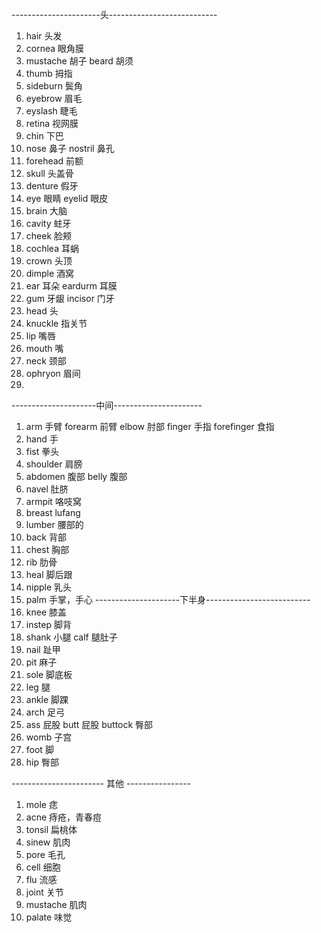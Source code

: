 ----------------------头---------------------------
1. hair 头发
1. cornea 眼角膜
1. mustache 胡子 beard 胡须
1. thumb 拇指
1. sideburn 鬓角
1. eyebrow 眉毛
1. eyslash 睫毛
1. retina 视网膜
1. chin 下巴
1. nose 鼻子 nostril 鼻孔
1. forehead 前额
1. skull 头盖骨
1. denture 假牙
1. eye 眼睛 eyelid 眼皮
1. brain 大脑
1. cavity 蛀牙
1. cheek 脸颊
1. cochlea 耳蜗
1. crown 头顶
1. dimple 酒窝
1. ear 耳朵 eardurm 耳膜
1. gum 牙龈 incisor 门牙
1. head 头
1. knuckle 指关节
1. lip 嘴唇
1. mouth 嘴
1. neck 颈部
1. ophryon 眉间
1.
---------------------中间----------------------
1. arm 手臂  forearm 前臂 elbow 肘部 finger 手指 forefinger 食指
1. hand 手
1. fist 拳头
1. shoulder 肩膀
1. abdomen 腹部 belly 腹部
1. navel 肚脐
1. armpit 咯吱窝
1. breast lufang
1. lumber 腰部的
1. back 背部
1. chest 胸部
1. rib 肋骨
1. heal 脚后跟
1. nipple 乳头
1. palm 手掌，手心
---------------------下半身--------------------------
1. knee 膝盖
1. instep 脚背
1. shank 小腿 calf 腿肚子
1. nail 趾甲
1. pit 麻子
1. sole 脚底板
1. leg 腿
1. ankle 脚踝
1. arch 足弓
1. ass 屁股 butt 屁股 buttock 臀部
1. womb 子宫
1. foot 脚
1. hip 臀部

----------------------- 其他 ----------------
1. mole 痣
1. acne 痔疮，青春痘
1. tonsil 扁桃体
1. sinew 肌肉
1. pore 毛孔
1. cell 细胞
1. flu 流感
1. joint 关节
1. mustache 肌肉
1. palate 味觉
